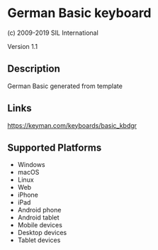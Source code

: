 German Basic keyboard
==============

(c) 2009-2019 SIL International

Version 1.1

Description
-----------

German Basic generated from template

Links
-----
https://keyman.com/keyboards/basic_kbdgr

Supported Platforms
-------------------
 * Windows
 * macOS
 * Linux
 * Web
 * iPhone
 * iPad
 * Android phone
 * Android tablet
 * Mobile devices
 * Desktop devices
 * Tablet devices

